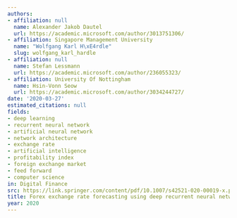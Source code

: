 ```yaml
---
authors:
- affiliation: null
  name: Alexander Jakob Dautel
  url: https://academic.microsoft.com/author/3013751306/
- affiliation: Singapore Management University
  name: "Wolfgang Karl H\xE4rdle"
  slug: wolfgang_karl_hardle
- affiliation: null
  name: Stefan Lessmann
  url: https://academic.microsoft.com/author/236055323/
- affiliation: University Of Nottingham
  name: Hsin-Vonn Seow
  url: https://academic.microsoft.com/author/3034244727/
date: '2020-03-27'
estimated_citations: null
fields:
- deep learning
- recurrent neural network
- artificial neural network
- network architecture
- exchange rate
- artificial intelligence
- profitability index
- foreign exchange market
- feed forward
- computer science
in: Digital Finance
src: https://link.springer.com/content/pdf/10.1007/s42521-020-00019-x.pdf
title: Forex exchange rate forecasting using deep recurrent neural networks
year: 2020
---
```

